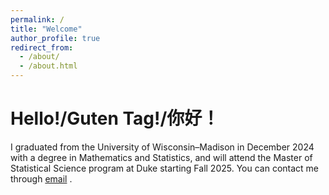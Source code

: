 ```yaml
---
permalink: /
title: "Welcome"
author_profile: true
redirect_from: 
  - /about/
  - /about.html
---
```


Hello!/Guten Tag!/你好！
======
I graduated from the University of Wisconsin–Madison in December 2024 with a degree in Mathematics and Statistics, and will attend the Master of Statistical Science program at Duke starting Fall 2025. You can contact me through <a href="mailto:chent7083@gmail.com">email</a>
.
